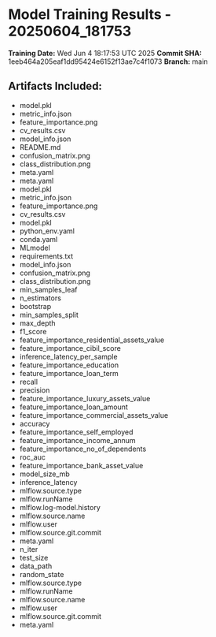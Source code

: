 # Model Training Results - 20250604_181753

**Training Date:** Wed Jun  4 18:17:53 UTC 2025
**Commit SHA:** 1eeb464a205eaf1dd95424e6152f13ae7c4f1073
**Branch:** main

## Artifacts Included:
- model.pkl
- metric_info.json
- feature_importance.png
- cv_results.csv
- model_info.json
- README.md
- confusion_matrix.png
- class_distribution.png
- meta.yaml
- meta.yaml
- model.pkl
- metric_info.json
- feature_importance.png
- cv_results.csv
- model.pkl
- python_env.yaml
- conda.yaml
- MLmodel
- requirements.txt
- model_info.json
- confusion_matrix.png
- class_distribution.png
- min_samples_leaf
- n_estimators
- bootstrap
- min_samples_split
- max_depth
- f1_score
- feature_importance_residential_assets_value
- feature_importance_cibil_score
- inference_latency_per_sample
- feature_importance_education
- feature_importance_loan_term
- recall
- precision
- feature_importance_luxury_assets_value
- feature_importance_loan_amount
- feature_importance_commercial_assets_value
- accuracy
- feature_importance_self_employed
- feature_importance_income_annum
- feature_importance_no_of_dependents
- roc_auc
- feature_importance_bank_asset_value
- model_size_mb
- inference_latency
- mlflow.source.type
- mlflow.runName
- mlflow.log-model.history
- mlflow.source.name
- mlflow.user
- mlflow.source.git.commit
- meta.yaml
- n_iter
- test_size
- data_path
- random_state
- mlflow.source.type
- mlflow.runName
- mlflow.source.name
- mlflow.user
- mlflow.source.git.commit
- meta.yaml
